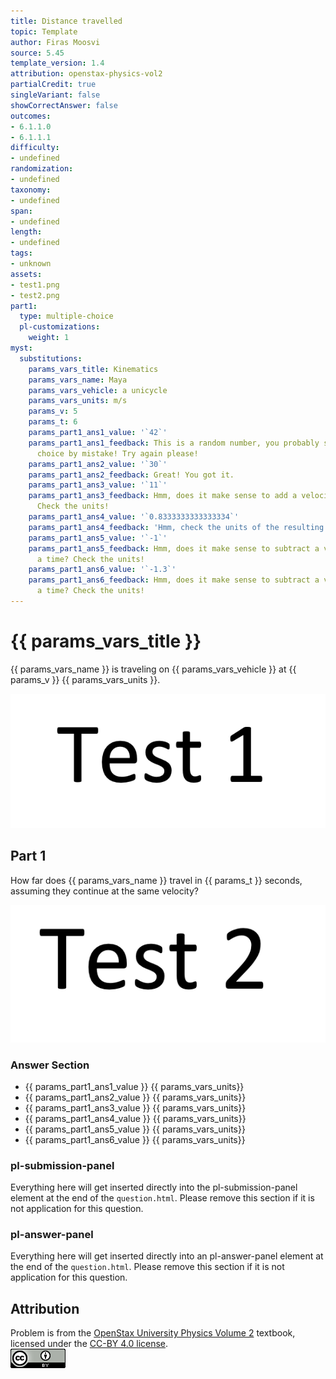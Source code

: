 ```yaml
---
title: Distance travelled
topic: Template
author: Firas Moosvi
source: 5.45
template_version: 1.4
attribution: openstax-physics-vol2
partialCredit: true
singleVariant: false
showCorrectAnswer: false
outcomes:
- 6.1.1.0
- 6.1.1.1
difficulty:
- undefined
randomization:
- undefined
taxonomy:
- undefined
span:
- undefined
length:
- undefined
tags:
- unknown
assets:
- test1.png
- test2.png
part1:
  type: multiple-choice
  pl-customizations:
    weight: 1
myst:
  substitutions:
    params_vars_title: Kinematics
    params_vars_name: Maya
    params_vars_vehicle: a unicycle
    params_vars_units: m/s
    params_v: 5
    params_t: 6
    params_part1_ans1_value: '`42`'
    params_part1_ans1_feedback: This is a random number, you probably selected this
      choice by mistake! Try again please!
    params_part1_ans2_value: '`30`'
    params_part1_ans2_feedback: Great! You got it.
    params_part1_ans3_value: '`11`'
    params_part1_ans3_feedback: Hmm, does it make sense to add a velocity and a time?
      Check the units!
    params_part1_ans4_value: '`0.8333333333333334`'
    params_part1_ans4_feedback: 'Hmm, check the units of the resulting answer: v/t.'
    params_part1_ans5_value: '`-1`'
    params_part1_ans5_feedback: Hmm, does it make sense to subtract a velocity and
      a time? Check the units!
    params_part1_ans6_value: '`-1.3`'
    params_part1_ans6_feedback: Hmm, does it make sense to subtract a velocity and
      a time? Check the units!
---
```

# {{ params_vars_title }}
{{ params_vars_name }} is traveling on {{ params_vars_vehicle }} at {{ params_v }} {{ params_vars_units }}.

<img src="test1.png">

## Part 1

How far does {{ params_vars_name }} travel in {{ params_t }} seconds, assuming they continue at the same velocity?

<img src="test2.png">

### Answer Section

- {{ params_part1_ans1_value }} {{ params_vars_units}}
- {{ params_part1_ans2_value }} {{ params_vars_units}}
- {{ params_part1_ans3_value }} {{ params_vars_units}}
- {{ params_part1_ans4_value }} {{ params_vars_units}}
- {{ params_part1_ans5_value }} {{ params_vars_units}}
- {{ params_part1_ans6_value }} {{ params_vars_units}}

### pl-submission-panel

Everything here will get inserted directly into the pl-submission-panel element at the end of the `question.html`.
Please remove this section if it is not application for this question.

### pl-answer-panel

Everything here will get inserted directly into an pl-answer-panel element at the end of the `question.html`.
Please remove this section if it is not application for this question.

## Attribution

Problem is from the [OpenStax University Physics Volume 2](https://openstax.org/details/books/university-physics-volume-2) textbook, licensed under the [CC-BY 4.0 license](https://creativecommons.org/licenses/by/4.0/).<br>![Image representing the Creative Commons 4.0 BY license.](https://raw.githubusercontent.com/firasm/bits/master/by.png)